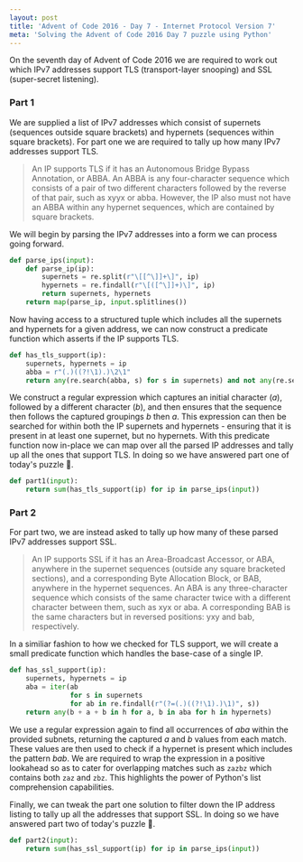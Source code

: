 ```yaml
---
layout: post
title: 'Advent of Code 2016 - Day 7 - Internet Protocol Version 7'
meta: 'Solving the Advent of Code 2016 Day 7 puzzle using Python'
---
```


On the seventh day of Advent of Code 2016 we are required to work out which IPv7 addresses support TLS (transport-layer snooping) and SSL (super-secret listening).

<!--more-->

### Part 1

We are supplied a list of IPv7 addresses which consist of supernets (sequences outside square brackets) and hypernets (sequences within square brackets).
For part one we are required to tally up how many IPv7 addresses support TLS.

> An IP supports TLS if it has an Autonomous Bridge Bypass Annotation, or ABBA.
> An ABBA is any four-character sequence which consists of a pair of two different characters followed by the reverse of that pair, such as xyyx or abba.
> However, the IP also must not have an ABBA within any hypernet sequences, which are contained by square brackets.

We will begin by parsing the IPv7 addresses into a form we can process going forward.

```python
def parse_ips(input):
    def parse_ip(ip):
        supernets = re.split(r"\[[^\]]+\]", ip)
        hypernets = re.findall(r"\[([^\]]+)\]", ip)
        return supernets, hypernets
    return map(parse_ip, input.splitlines())
```

Now having access to a structured tuple which includes all the supernets and hypernets for a given address, we can now construct a predicate function which asserts if the IP supports TLS.

```python
def has_tls_support(ip):
    supernets, hypernets = ip
    abba = r"(.)((?!\1).)\2\1"
    return any(re.search(abba, s) for s in supernets) and not any(re.search(abba, h) for h in hypernets)
```

We construct a regular expression which captures an initial character (_a_), followed by a different character (_b_), and then ensures that the sequence then follows the captured groupings _b_ then _a_.
This expression can then be searched for within both the IP supernets and hypernets - ensuring that it is present in at least one supernet, but no hypernets.
With this predicate function now in-place we can map over all the parsed IP addresses and tally up all the ones that support TLS.
In doing so we have answered part one of today's puzzle 🌟.

```python
def part1(input):
    return sum(has_tls_support(ip) for ip in parse_ips(input))
```

### Part 2

For part two, we are instead asked to tally up how many of these parsed IPv7 addresses support SSL.

> An IP supports SSL if it has an Area-Broadcast Accessor, or ABA, anywhere in the supernet sequences (outside any square bracketed sections), and a corresponding Byte Allocation Block, or BAB, anywhere in the hypernet sequences.
> An ABA is any three-character sequence which consists of the same character twice with a different character between them, such as xyx or aba.
> A corresponding BAB is the same characters but in reversed positions: yxy and bab, respectively.

In a similiar fashion to how we checked for TLS support, we will create a small predicate function which handles the base-case of a single IP.

```python
def has_ssl_support(ip):
    supernets, hypernets = ip
    aba = iter(ab
               for s in supernets
               for ab in re.findall(r"(?=(.)((?!\1).)\1)", s))
    return any(b + a + b in h for a, b in aba for h in hypernets)
```

We use a regular expression again to find all occurrences of _aba_ within the provided subnets, returning the captured _a_ and _b_ values from each match.
These values are then used to check if a hypernet is present which includes the pattern _bab_.
We are required to wrap the expression in a positive lookahead so as to cater for overlapping matches such as `zazbz` which contains both `zaz` and `zbz`.
This highlights the power of Python's list comprehension capabilities.

Finally, we can tweak the part one solution to filter down the IP address listing to tally up all the addresses that support SSL.
In doing so we have answered part two of today's puzzle 🌟.

```python
def part2(input):
    return sum(has_ssl_support(ip) for ip in parse_ips(input))
```
